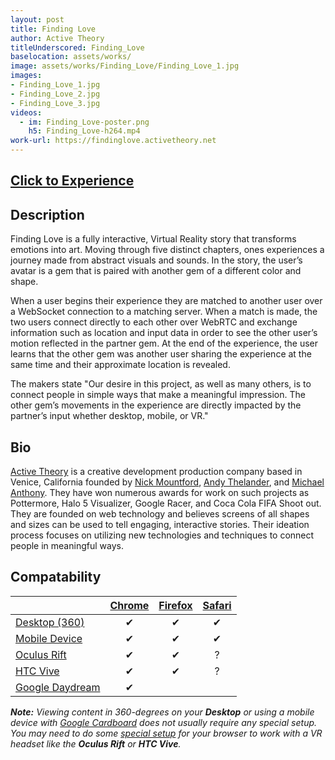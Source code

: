 ```yaml
---
layout: post
title: Finding Love
author: Active Theory
titleUnderscored: Finding_Love
baselocation: assets/works/
image: assets/works/Finding_Love/Finding_Love_1.jpg
images:
- Finding_Love_1.jpg
- Finding_Love_2.jpg
- Finding_Love_3.jpg
videos: 
  - im: Finding_Love-poster.png
    h5: Finding_Love-h264.mp4
work-url: https://findinglove.activetheory.net
---
```


<h2><a href="{{ page.work-url }}" target="_blank" class="button fit special icon fa-play"> Click to Experience</a></h2>

<div class="box" markdown="1">

## Description
Finding Love is a fully interactive, Virtual Reality story that transforms emotions into art. Moving through five distinct chapters, ones experiences a journey made from abstract visuals and sounds. In the story, the user’s avatar is a gem that is paired with another gem of a different color and shape.

When a user begins their experience they are matched to another user over a WebSocket connection to a matching server. When a match is made, the two users connect directly to each other over WebRTC and exchange information such as location and input data in order to see the other user’s motion reflected in the partner gem. At the end of the experience, the user learns that the other gem was another user sharing the experience at the same time and their approximate location is revealed.

The makers state "Our desire in this project, as well as many others, is to connect people in simple ways that make a meaningful impression. The other gem’s movements in the experience are directly impacted by the partner’s input whether desktop, mobile, or VR."

## Bio	
[Active Theory](https://activetheory.net/) is a creative development production company based in Venice, California founded by [Nick Mountford](https://twitter.com/nickmountford), [Andy Thelander](https://twitter.com/athlndr), and [Michael Anthony](https://twitter.com/michaeltheory). They have won numerous awards for work on such projects as Pottermore, Halo 5 Visualizer, Google Racer, and Coca Cola FIFA Shoot out. They are founded on web technology and believes screens of all shapes and sizes can be used to tell engaging, interactive stories. Their ideation process focuses on utilizing new technologies and techniques to connect people in meaningful ways.

</div>

<div class="box" markdown="1">

## Compatability

|                     |[Chrome][2]|[Firefox][4]|[Safari][6]  
|---------------------|:---------:|:----------:|:---------:
|[Desktop (360)][7]   |✔          |✔           |✔     
|[Mobile Device][8]   |✔          |✔           |✔     
|[Oculus Rift][9]     |✔          |✔           |?      
|[HTC Vive][10]       |✔          |✔           |?
|[Google Daydream][11]|✔          |            |

[1]:instructions.html#edge-ins
[2]:instructions.html#chrome-ins 
[3]:instructions.html#chromium-ins 
[4]:instructions.html#firefox-ins 
[5]:instructions.html#firefoxnightly-ins 
[6]:instructions.html#safari-ins 
[7]:instructions.html#desktop-ins
[8]:https://vr.google.com/cardboard/
[9]:https://www.oculus.com/rift/
[10]:https://www.vive.com/
[11]:https://vr.google.com/daydream/
[12]:instructions.html

***Note:** Viewing content in 360-degrees on your **Desktop** or using a mobile device with [Google Cardboard](https://vr.google.com/cardboard) does not usually require any special setup. You may need to do some [special setup][12] for your browser to work with a VR headset like the **Oculus Rift** or **HTC Vive**.*

</div>
